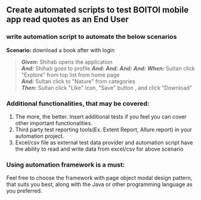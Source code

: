 ## Create automated scripts to test BOITOI mobile app read quotes as an End User

### write automation script to automate the below scenarios

**Scenario:** download a book after with login

> **_Given:_** Shihab opens the application  
> **_And:_** Shihab goes to profile
> **_And:_**
> **_And:_**
> **_And:_**
> **_And:_**
> **_When:_** Sultan click "Explore" from top list from home page  
> **_And:_** Sultan click to "Nature" from categories  
> **_Then:_** Sultan click "Like" icon, "Save" button , and click "Download"



### Additional functionalities, that may be covered:

1. The more, the better. Insert additional tests if you feel you
   can cover other important functionalities.
2. Third party test reporting tools(Ex. Extent Report, Allure report) in your automation project.
3. Excel/csv file as external test data provider and automation script have the ability to read and
   write data from excel/csv for above scenario

### Using automation framework is a must:

Feel free to choose the framework with page object modal design pattern, that suits you best, along with the
Java or other programming language as you preferred.


